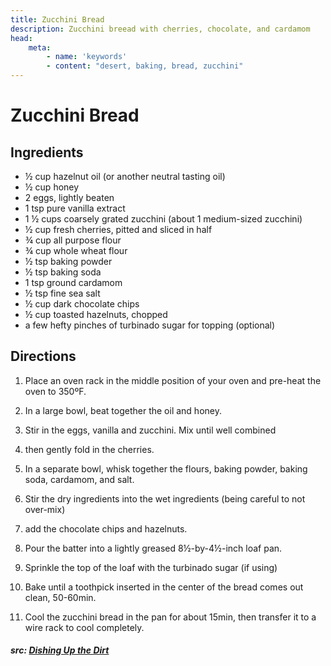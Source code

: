 ```yaml
---
title: Zucchini Bread
description: Zucchini breead with cherries, chocolate, and cardamom
head:
    meta:
        - name: 'keywords'
        - content: "desert, baking, bread, zucchini"
---
```


# Zucchini Bread
## Ingredients
- &frac12; cup hazelnut oil (or another neutral tasting oil)
- &frac12; cup honey
- 2 eggs, lightly beaten
- 1 tsp pure vanilla extract
- 1 &frac12; cups coarsely grated zucchini (about 1 medium-sized zucchini)
- &frac12; cup fresh cherries, pitted and sliced in half
- &frac34; cup all purpose flour
- &frac34; cup whole wheat flour
- &frac12; tsp baking powder
- &frac12; tsp baking soda
- 1 tsp ground cardamom
- &frac12; tsp fine sea salt
- &frac12; cup dark chocolate chips
- &frac12; cup toasted hazelnuts, chopped
- a few hefty pinches of turbinado sugar for topping (optional)

## Directions
1. Place an oven rack in the middle position of your oven and pre-heat the oven to 350ºF.

2. In a large bowl, beat together the oil and honey.

3. Stir in the eggs, vanilla and zucchini. Mix until well combined

4. then gently fold in the cherries.

5. In a separate bowl, whisk together the flours, baking powder, baking soda, cardamom, and salt. 

6. Stir the dry ingredients into the wet ingredients (being careful to not over-mix)

7. add the chocolate chips and hazelnuts.

8. Pour the batter into a lightly greased 8&frac12;-by-4&frac12;-inch loaf pan.

9. Sprinkle the top of the loaf with the turbinado sugar (if using)

10. Bake until a toothpick inserted in the center of the bread comes out clean, 50-60min.

11. Cool the zucchini bread in the pan for about 15min, then transfer it to a wire rack to cool completely.

##### src: [Dishing Up the Dirt](https://dishingupthedirt.com/recipes/zucchini-bread-cherries-chocolate-cardamom/)